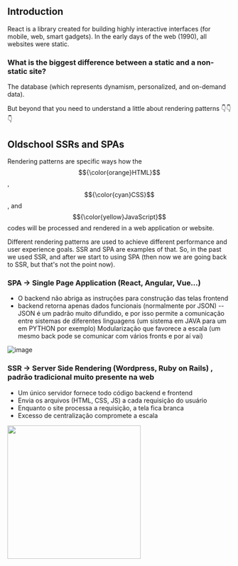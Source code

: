 ## Introduction 
React is a library created for building highly interactive interfaces (for mobile, web, smart gadgets).
In the early days of the web (1990), all websites were static.

### What is the biggest difference between a static and a non-static site?

The database (which represents dynamism, personalized, and on-demand data).

But beyond that you need to understand a little about rendering patterns 👇👇👇

## Oldschool SSRs and SPAs 

Rendering patterns are specific ways how the $${\color{orange}HTML}$$ , $${\color{cyan}CSS}$$, and $${\color{yellow}JavaScript}$$ codes will be processed and rendered in a web application or website.

Different rendering patterns are used to achieve different performance and user experience goals. SSR and SPA are examples of that. So, in the past we used SSR, and after we start to using SPA (then now we are going back to SSR, but that's not the point now).

### SPA → Single Page Application (React, Angular, Vue…)

- O backend não abriga as instruções para construção das telas frontend
- backend retorna apenas dados funcionais (normalmente por JSON)
-- JSON é um padrão muito difundido, e por isso permite a comunicação entre sistemas de diferentes linguagens (um sistema em JAVA para um em PYTHON por exemplo)
Modularização que favorece a escala (um mesmo back pode se comunicar com vários fronts e por aí vai)

![image](https://user-images.githubusercontent.com/23065460/209484149-5ce763b4-e66b-4931-9bf1-bdfaacbc7207.png)

### SSR → Server Side Rendering (Wordpress, Ruby on Rails) , padrão tradicional muito presente na web

- Um único servidor fornece todo código backend e frontend
- Envia os arquivos (HTML, CSS, JS) a cada requisição do usuário
- Enquanto o site processa a requisição, a tela fica branca
- Excesso de centralização compromete a escala

<img src="https://user-images.githubusercontent.com/23065460/209484166-8626d520-b870-4fac-bca3-5962462b699f.png" width=300>
